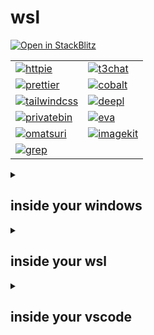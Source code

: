# wsl

[![Open in StackBlitz](https://developer.stackblitz.com/img/open_in_stackblitz.svg)](https://stackblitz.com/github/haikalrowi/wsl)

|                                                                                                       |                                                                                             |
| ----------------------------------------------------------------------------------------------------- | ------------------------------------------------------------------------------------------- |
| [![httpie](https://avatars.githubusercontent.com/u/24454777?s=48)](https://req.new)                   | [![t3chat](https://t3.chat/favicon.ico)](https://t3.chat)                                   |
| [![prettier](https://avatars.githubusercontent.com/u/25822731?s=48)](https://prettier.io/playground)  | [![cobalt](https://cobalt.tools/icons/maskable/48.png)](https://cobalt.tools)               |
| [![tailwindcss](https://avatars.githubusercontent.com/u/67109815?s=48)](https://play.tailwindcss.com) | [![deepl](https://avatars.githubusercontent.com/u/83310993?s=48)](https://www.deepl.com/en) |
| [![privatebin](https://avatars.githubusercontent.com/u/20367028?s=48)](https://privatebin.net)        | [![eva](https://colors.eva.design/favicon.ico)](https://colors.eva.design)                  |
| [![omatsuri](https://omatsuri.app/assets/favicon.ico)](https://omatsuri.app)                          | [![imagekit](https://imagekit.io/icons/icon-48x48.png)](https://imagekit.io/tools)          |
| [![grep](https://grep.app/icon.png)](https://grep.app)                                                |

<details>

<summary>

## inside your windows

</summary>

### .wslconfig

> ```md
> [wsl2]
> kernelCommandLine="sysctl.vm.swappiness=10"
> swap=4294967296
> networkingMode=mirrored
> ```

### reset wsl and remove vscode user data

> > powershell ps ps1
>
> **one line copy paste**
>
> ```md
> wsl --shutdown; wsl --unregister Ubuntu; Remove-Item -Path $env:APPDATA\Code -Recurse; Remove-Item -Path $env:USERPROFILE\.vscode -Recurse
> ```
>
> <details>
>
> <summary>read more</summary>
>
> **reset wsl**
>
> ```md
> wsl --shutdown
> ```
>
> ```md
> wsl --unregister Ubuntu
> ```
>
> - https://learn.microsoft.com/en-us/windows/wsl/basic-commands
>
> **remove vscode user data**
>
> ```md
> Remove-Item -Path $env:APPDATA\Code -Recurse
> ```
>
> ```md
> Remove-Item -Path $env:USERPROFILE\.vscode -Recurse
> ```
>
> - https://code.visualstudio.com/docs/setup/uninstall#_clean-uninstall
>
> </details>

</details>

<details>

<summary>

## inside your wsl

</summary>

### pnpm and node.js

> > shellscript bash sh shell zsh
>
> ```md
> curl -fsSL https://get.pnpm.io/install.sh | sh - &&
> source ~/.bashrc &&
> pnpm env use --global lts
> ```
>
> - https://pnpm.io/installation#on-posix-systems
> - https://pnpm.io/cli/env#use

### ghcr.io/devcontainers/features/common-utils

> > shellscript bash sh shell zsh
>
> ```md
> DFCU="./.dfcu" &&
> mkdir $DFCU &&
> cd $DFCU &&
> curl -LO https://github.com/devcontainers/features/raw/refs/heads/main/src/common-utils/install.sh &&
> curl -LO https://github.com/devcontainers/features/raw/refs/heads/main/src/common-utils/main.sh &&
> sudo INSTALLZSH="false" CONFIGUREZSHASDEFAULTSHELL="false" INSTALLOHMYZSH="false" INSTALLOHMYZSHCONFIG="false" UPGRADEPACKAGES="false" sh install.sh
> ```
>
> - https://github.com/devcontainers/features/tree/main/src/common-utils

### bun

> > shellscript bash sh shell zsh
>
> ```md
> curl -fsSL https://bun.com/install | bash
> ```
>
> - https://bun.com/docs/installation

</details>

<details>

<summary>

## inside your vscode

</summary>

### install extensions

> > shellscript bash sh shell zsh
>
> ```md
> code --install-extension bradlc.vscode-tailwindcss &
> code --install-extension dbaeumer.vscode-eslint &
> code --install-extension esbenp.prettier-vscode &
> code --install-extension streetsidesoftware.code-spell-checker &
> wait
> ```

### vercel/next.js

> > shellscript bash sh shell zsh
>
> ```md
> PROJECT_NAME="./" &&
> pnpm dlx create-next-app@^15 $PROJECT_NAME &&
> cd $PROJECT_NAME &&
> pnpm dlx shadcn add https://github.com/haikalrowi/wsl/raw/refs/heads/main/registry/dist/next-prettier.json
> ```
>
> - https://nextjs.org/docs/app/api-reference/cli/create-next-app
> - https://prettier.io/docs/install
> - https://github.com/simonhaenisch/prettier-plugin-organize-imports
> - https://github.com/tailwindlabs/prettier-plugin-tailwindcss
>
> > shellscript bash sh shell zsh
>
> ```
> pnpm dlx shadcn add https://github.com/haikalrowi/wsl/raw/refs/heads/main/registry/dist/next-eslint.json
> ```
>
> > shellscript bash sh shell zsh
>
> ```md
> pnpm pkg set scripts.predev="rm -rf .next/" &&
> pnpm pkg set scripts.prebuild="rm -rf .next/"
> ```
>
> > shellscript bash sh shell zsh
>
> ```md
> rm -rf node_modules/ pnpm-lock.yaml && pnpm install && pnpm outdated
> ```
>
>  <s>
>
> > shellscript bash sh shell zsh
>
> ```md
> pnpm install next-international@^1
> ```
>
> - https://next-international.vercel.app/docs/app-setup
>
> </s>
>
> > shellscript bash sh shell zsh
>
> ```md
> pnpm add --save-dev husky@^9 &&
> pnpm exec husky init
> ```
>
> - https://typicode.github.io/husky/get-started.html

### shadcn-ui/ui

> > shellscript bash sh shell zsh
>
> ```md
> pnpm dlx shadcn add button
> ```
>
> - https://ui.shadcn.com/docs/tailwind-v4#changelog
> - https://ui.shadcn.com/docs/cli

### supabase/supabase

> > shellscript bash sh shell zsh
>
> ```md
> pnpm exec shadcn add https://supabase.com/ui/r/supabase-client-nextjs.json
> ```
>
> - https://supabase.com/ui/docs/nextjs/client

</details>
